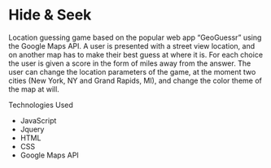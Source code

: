 # Hide & Seek

Location guessing game based on the popular web app “GeoGuessr” using the Google  Maps API. A user is presented with a street view location, 
and on another map has to make their best guess at where it is. For each choice the user is given a score in the form of miles away from the answer. 
The user can change the location parameters of the game, at the moment two cities (New York, NY and Grand Rapids, MI), and change the color theme of 
the map at will. 

Technologies Used
- JavaScript
- Jquery
- HTML
- CSS
- Google Maps API


